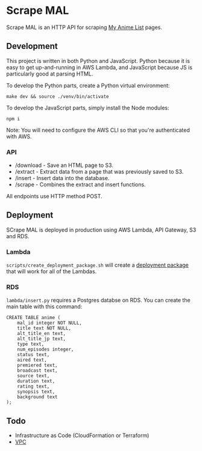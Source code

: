 # Scrape MAL

Scrape MAL is an HTTP API for scraping [My Anime List](https://myanimelist.net/) pages. 

## Development

This project is written in both Python and JavaScript. Python because it is easy to get up-and-running in AWS Lambda, and JavaScript because JS is particularly good at parsing HTML.

To develop the Python parts, create a Python virtual environment:

```
make dev && source ./venv/bin/activate
```

To develop the JavaScript parts, simply install the Node modules:

```
npm i
```

Note: You will need to configure the AWS CLI so that you're authenticated with AWS.

### API

- /download - Save an HTML page to S3.
- /extract - Extract data from a page that was previously saved to S3.
- /insert - Insert data into the database.
- /scrape - Combines the extract and insert functions.

All endpoints use HTTP method POST.

## Deployment

SCrape MAL is deployed in production using AWS Lambda, API Gateway, S3 and RDS.

### Lambda

`scripts/create_deployment_package.sh` will create a [deployment package](https://docs.aws.amazon.com/lambda/latest/dg/lambda-python-how-to-create-deployment-package.html) that will work for all of the Lambdas.

### RDS

`lambda/insert.py` requires a Postgres databse on RDS. You can create the main table with this command:

```
CREATE TABLE anime (
    mal_id integer NOT NULL,
    title text NOT NULL,
    alt_title_en text,
    alt_title_jp text,
    type text,
    num_episodes integer,
    status text,
    aired text,
    premiered text,
    broadcast text,
    source text,
    duration text,
    rating text,
    synopsis text,
    background text
);
```

## Todo

- Infrastructure as Code (CloudFormation or Terraform)
- [VPC](https://aws.amazon.com/blogs/aws/new-access-resources-in-a-vpc-from-your-lambda-functions/)

